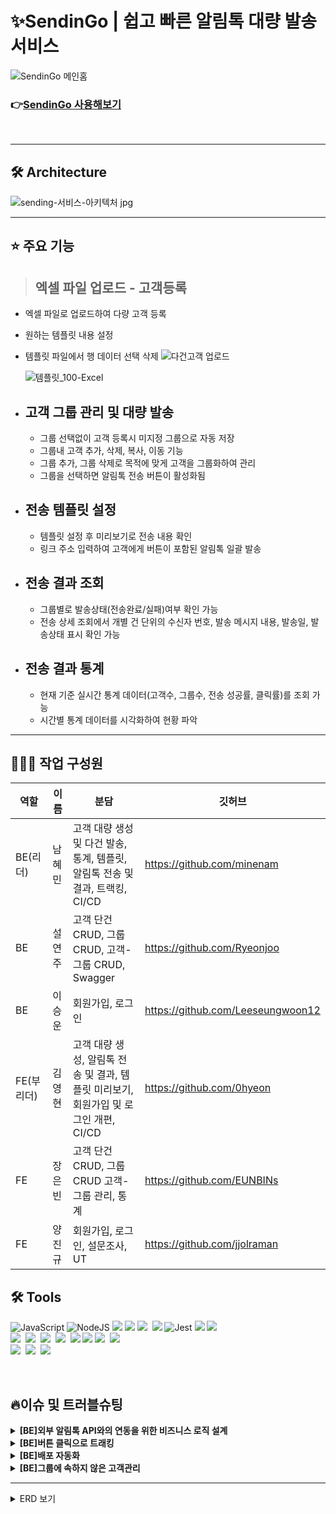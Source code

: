 # ✨SendinGo | 쉽고 빠른 알림톡 대량 발송 서비스

![SendinGo 메인홈](https://user-images.githubusercontent.com/121853931/233304202-48859725-6fcc-470d-bf53-b69d1a2b127a.jpg)

### 👉[SendinGo 사용해보기][sendingo-link]

[sendingo-link]: https://www.sendingo.site/ 'SendinGo 바로가기!'

<br>

---

## 🛠 Architecture

![sending-서비스-아키텍처 jpg](https://user-images.githubusercontent.com/121853931/233131984-3a66adee-8880-41f5-8691-820c0f2c397e.jpg)

---

## ⭐ **주요 기능**

> ## **엑셀 파일 업로드 - 고객등록** <br>

- 엑셀 파일로 업로드하여 다량 고객 등록
- 원하는 템플릿 내용 설정
- 템플릿 파일에서 행 데이터 선택 삭제
  ![다건고객 업로드](https://user-images.githubusercontent.com/121853931/233329503-9fe0b0a4-5894-46d9-8177-bfaf580f2e92.gif)

  ![템플릿_100-Excel](https://user-images.githubusercontent.com/121853931/233329627-ed84ee2c-6db7-42cd-9966-7cb0409884a9.gif)

- ## **고객 그룹 관리 및 대량 발송** <br>

  - 그룹 선택없이 고객 등록시 미지정 그룹으로 자동 저장
  - 그룹내 고객 추가, 삭제, 복사, 이동 기능
  - 그룹 추가, 그룹 삭제로 목적에 맞게 고객을 그룹화하여 관리
  - 그룹을 선택하면 알림톡 전송 버튼이 활성화됨

- ## **전송 템플릿 설정** <br>

  - 템플릿 설정 후 미리보기로 전송 내용 확인
  - 링크 주소 입력하여 고객에게 버튼이 포함된 알림톡 일괄 발송

- ## **전송 결과 조회** <br>

  - 그룹별로 발송상태(전송완료/실패)여부 확인 가능
  - 전송 상세 조회에서 개별 건 단위의 수신자 번호, 발송 메시지 내용, 발송일, 발송상태 표시 확인 가능

- ## **전송 결과 통계** <br>

  - 현재 기준 실시간 통계 데이터(고객수, 그룹수, 전송 성공률, 클릭률)를 조회 가능
  - 시간별 통계 데이터를 시각화하여 현황 파악

---

## 👨‍👩‍👧 작업 구성원

| 역할       | 이름   | 분담                                                                                 | 깃허브                            |
| ---------- | ------ | ------------------------------------------------------------------------------------ | --------------------------------- |
| BE(리더)   | 남혜민 | 고객 대량 생성 및 다건 발송, 통계, 템플릿, 알림톡 전송 및 결과, 트랙킹, CI/CD        | https://github.com/minenam        |
| BE         | 설연주 | 고객 단건 CRUD, 그룹 CRUD, 고객-그룹 CRUD, Swagger                                   | https://github.com/Ryeonjoo       |
| BE         | 이승운 | 회원가입, 로그인                                                                     | https://github.com/Leeseungwoon12 |
| FE(부리더) | 김영현 | 고객 대량 생성, 알림톡 전송 및 결과, 템플릿 미리보기, 회원가입 및 로그인 개편, CI/CD | https://github.com/0hyeon         |
| FE         | 장은빈 | 고객 단건 CRUD, 그룹 CRUD 고객-그룹 관리, 통계                                       | https://github.com/EUNBINs        |
| FE         | 양진규 | 회원가입, 로그인, 설문조사, UT                                                       | https://github.com/jjolraman      |

## 🛠 Tools

![JavaScript](https://img.shields.io/badge/javascript-%23323330.svg?style=for-the-badge&logo=javascript&logoColor=%23F7DF1E)
![NodeJS](https://img.shields.io/badge/node.js-6DA55F?style=for-the-badge&logo=node.js&logoColor=white)
<img src="https://img.shields.io/badge/express-000000?style=for-the-badge&logo=express&logoColor=white">
<img src="https://img.shields.io/badge/docker-2496ED?style=for-the-badge&logo=docker&logoColor=white">
<img src="https://img.shields.io/badge/-axios-black?style=for-the-badge&logo=axios&logoColor=white"/>&nbsp;
<img src="https://img.shields.io/badge/-Nginx-green?style=for-the-badge&logo=Nginx&logoColor=white">
![Jest](https://img.shields.io/badge/Jest-C21325?style=for-the-badge&logo=Jest&logoColor=white)
<img src="https://img.shields.io/badge/JSON Web Tokens-000000?style=for-the-badge&logo=JSON Web Tokens&logoColor=white">
<img src="https://img.shields.io/badge/-winston-green?style=for-the-badge&logo=winston&logoColor=white"/>&nbsp;
<br>
<img src="https://img.shields.io/badge/-amazonec2-FF9900?style=for-the-badge&logo=amazonec2&logoColor=white"/>&nbsp;
<img src="https://img.shields.io/badge/-redis-red?style=for-the-badge&logo=redis&logoColor=white"/>&nbsp;
<img src="https://img.shields.io/badge/-AWS ElastiCache-2962FF?style=for-the-badge&logo=AWS ElastiCache&logoColor=white"/>&nbsp;
<img src="https://img.shields.io/badge/-amazon cloudwatch-5BA745?style=for-the-badge&logo=amazon cloudwatch&logoColor=white"/>&nbsp;
<img src="https://img.shields.io/badge/github-%23121011.svg?style=for-the-badge&logo=github&logoColor=white">
<img src="https://img.shields.io/badge/githubactions-2088FF.svg?style=for-the-badge&logo=githubactions&logoColor=white">
<img src="https://img.shields.io/badge/-amazons3-EB001B?style=for-the-badge&logo=amazons3&logoColor=white"/>&nbsp;
<img src="https://img.shields.io/badge/-AWS CodeDeploy-5BA745?style=for-the-badge&logo=AWS CodeDeploy&logoColor=white"/>&nbsp;
<br>
<img src="https://img.shields.io/badge/-sequelize-blue?style=for-the-badge&logo=Sequelize&logoColor=white"/>&nbsp;
<img src="https://img.shields.io/badge/-mysql-blue?style=for-the-badge&logo=Mysql&logoColor=white"/>&nbsp;
<img src="https://img.shields.io/badge/-amazonrds-527FFF?style=for-the-badge&logo=amazonrds&logoColor=white"/>&nbsp;

<br>

## 🔥이슈 및 트러블슈팅

<details>
<summary><b>[BE]외부 알림톡 API와의 연동을 위한 비즈니스 로직 설계</b></summary>
  
> **요구사항**

- 고객이 전송 버튼을 누르면, 외부 알림톡 전송 API 에 요청을 보내야 함
- 전송상태가 실시간으로 반영되면서 지속적인 외부 API 와의 상호작용이 필요함

> **문제사항**

- 프론트엔드에서 바로 알림톡 요청을 보낼지, 혹은 백엔드를 거쳐 알림톡 요청을 보낼지 통제권을 어디에 두어야 할지
- 외부 API 에서 받아온 값을 바로 프론트엔드에 보내 주고 DB에 저장할지, 혹은 외부API응답값을 DB에 저장한 뒤 프론트엔드 요청에 대한 응답으로 반환할지

> **해결방향**

- 시퀀스 다이어그램을 통해 각각의 장단점을 비교 분석
  ![BE 주도 시퀀스 다이어그램 jpg](https://user-images.githubusercontent.com/121853931/233253290-546b0f4f-d6b5-49c0-8bd1-be68d23914d6.jpg)
  ![FE 주도 시퀀스 다이어그램 jpg](https://user-images.githubusercontent.com/121853931/233253349-cf01b8f6-2cdb-4563-9347-2ad635b07818.jpg)

- Redis를 통해 자주 변하는 데이터를 저장해두고 비교적 변하지 않는 값을 DB에 저장하는 형태로 쿼리 요청을 최소화

> **의견결정**

- 전송 상태만을 위해 Redis 서버를 만들긴 어렵기 때문에 ElastiCache를 통해 서버 관리 로드를 축소
- axios를 활용한 리다이렉트로 자체 로직과 외부 요청이 순차적으로 진행되도록 처리

</details>

<details>
<summary><b>[BE]버튼 클릭으로 트래킹</b></summary>
  
> **요구사항**

- 고객이 알림톡 버튼을 누르면, 로그 데이터가 생성되는 식으로 클릭률을 트래킹 시도
- 알리고 전송 API를 보내기 전에, 회원이 입력값 URL 을 redirect 최종 경로로 등록하기 위해 우리측에서 식별 가능한 값을 미리 만들어 URI를 심어야 함

> **문제사항**

- 어떤 값을 식별자로 사용할 것인가 - 각 엔티티마다 가지고 있는 ID를 포함하는 임시 uuid
- URL 에 쿼리, 파라미터, 별도의 식별자 중 어떤 형태로 식별 값을 넣을 것인가
- 해당 식별 값에 어떤 데이터베이스를 활용해야 할 것인가

> **해결방안**

- MySQL : 각 테이블마다 관계가 이미 일관되고 JOIN 등으로 여러 테이블을 참조해야 하기 때문에 응답 시간 및 복잡도가 늘어남
- Redis : 세션 Id 처럼 해당 값을 키:값 형태로 저장할 수 있는 가벼운 NoSQL 데이터베이스
- MongoDB : 식별값만 저장해야 하기 때문에, 해당 목적만으로 적용하기엔 무겁다고 판단

> **의사결정**

- 전송 전 / 전송 / 결과 조회 등의 여러 이벤트 흐름마다 해당 키의 값을 업데이트 해야 하기 때문에 빠른 조회가 가능한 인메모리 데이터베이스 채택
</details>

<details>
<summary><b>[BE]배포 자동화</b></summary>
  
> **요구사항**

- 소스 코드 변화가 있을 때마다 배포를 위해 단순 반복 작업을 수행하는 것에 대한 비효율성

> **해결방향**

- Jenkins : 다양한 기능을 제공하나, 단기간에 숙달하기에는 필요한 사전 지식이 많이 필요
- Github Action : GitHub과 통합된 환경을 제공하고 사용이 빠르고 쉬움

> **의사결정**

- 초기 인프라 구축에 시간을 최소화하는 것이 기능 개발 시간을 효율적으로 사용할 수 있다고 판단.
- 배포 자동화를 단기간에 진행하기 위해 빠르고 어렵지 않게 다룰 수 있는 Github Action으로 선택

</details>
<details>
<summary><b>[BE]그룹에 속하지 않은 고객관리</b></summary>
  
> **문제사항**

- 그룹 전체 목록에서 그룹에 속하지 않은 고객들이 조회되지 않아 인원수 차이가 발생함

> **해결방향**

- ERD 및 정책 변경 : 모든 클라이언트들은 그룹에 속하도록 처리
- 정책 유지 및 API 변경 : 그룹 미지정 클라이언트들만 따로 DB에서 조회하여 전체 조회 API 에 추가

> **의사결정**

- 서비스 정책을 변경하는 것이 API 확장성과 복잡도에 비해 시간과 노력이 덜 듦
- 우리가 원하는 것은 ‘그룹 미지정’ 이라는 개념이기 때문에 그룹의 형태를 차용하기로 함.

> **개선 및 보완**

- 최초 회원가입시 미지정 그룹 생성
- 그룹을 등록 안하는 고객 대량 생성, 고객 단건 생성 할 때 자동으로 미지정 그룹에 저장되도록 구현
- 같은 이름의 그룹이 존재할 경우 ‘그룹명(숫자)’ 형태로 추가되도록 변경

</details>

---

<details>
<summary>ERD 보기</summary>
<div markdown="1">

![sendinGo-ERD (1)](https://user-images.githubusercontent.com/121853931/233146073-8f975088-f2a6-49ff-8f45-256fd7efc81e.png)

</div>
</details>
